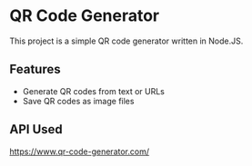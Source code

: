 # QR Code Generator

This project is a simple QR code generator written in Node.JS.

## Features

- Generate QR codes from text or URLs
- Save QR codes as image files

## API Used
https://www.qr-code-generator.com/

